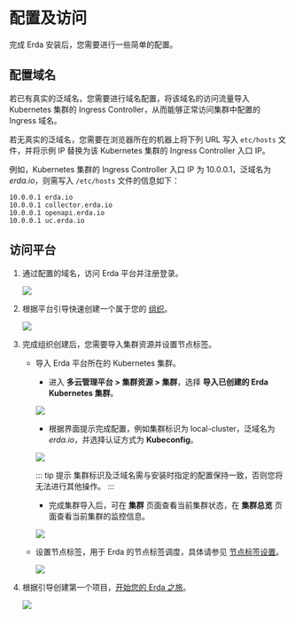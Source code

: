 # 配置及访问

完成 Erda 安装后，您需要进行一些简单的配置。

## 配置域名

若已有真实的泛域名，您需要进行域名配置，将该域名的访问流量导入 Kubernetes 集群的 Ingress Controller，从而能够正常访问集群中配置的 Ingress 域名。

若无真实的泛域名，您需要在浏览器所在的机器上将下列 URL 写入 `etc/hosts` 文件，并将示例 IP 替换为该 Kubernetes 集群的 Ingress Controller 入口 IP。

例如，Kubernetes 集群的 Ingress Controller 入口 IP 为 10.0.0.1，泛域名为 *erda.io*，则需写入 `/etc/hosts` 文件的信息如下：

```shell
10.0.0.1 erda.io
10.0.0.1 collector.erda.io
10.0.0.1 openapi.erda.io
10.0.0.1 uc.erda.io
```

## 访问平台

1. 通过配置的域名，访问 Erda 平台并注册登录。

   ![](https://terminus-paas.oss-cn-hangzhou.aliyuncs.com/paas-doc/2021/08/16/e0b27dee-541a-4c31-b8c9-5c9d894b0691.png)

2. 根据平台引导快速创建一个属于您的 [组织](../../quick-start/premise.md#组织)。

   ![](http://terminus-paas.oss-cn-hangzhou.aliyuncs.com/paas-doc/2022/01/10/7da51780-8666-4a69-a268-64c56249227d.png)

3. 完成组织创建后，您需要导入集群资源并设置节点标签。

    * 导入 Erda 平台所在的 Kubernetes 集群。

        * 进入 **多云管理平台 > 集群资源 > 集群**，选择 **导入已创建的 Erda Kubernetes 集群**。

      ![](http://terminus-paas.oss-cn-hangzhou.aliyuncs.com/paas-doc/2022/01/10/4f57b526-94e5-41b4-a9d0-280aaf22ecda.png)

        * 根据界面提示完成配置，例如集群标识为 local-cluster，泛域名为 *erda.io*，并选择认证方式为 **Kubeconfig**。
      
      ![](http://terminus-paas.oss-cn-hangzhou.aliyuncs.com/paas-doc/2022/01/10/7af87dea-fdf2-4db3-a0aa-a18c9811f107.png)
      
      ::: tip 提示
    集群标识及泛域名需与安装时指定的配置保持一致，否则您将无法进行其他操作。
      :::

        * 完成集群导入后，可在 **集群** 页面查看当前集群状态，在 **集群总览** 页面查看当前集群的监控信息。

      ![](http://terminus-paas.oss-cn-hangzhou.aliyuncs.com/paas-doc/2022/01/10/0cd39cc1-553b-4233-b1e0-efe809a71ea5.png)

    * 设置节点标签，用于 Erda 的节点标签调度，具体请参见 [节点标签设置](../../cmp/guide/cluster/cluster-node-labels.md)。

      ![](http://terminus-paas.oss-cn-hangzhou.aliyuncs.com/paas-doc/2022/01/10/64523916-eb3e-43c7-9209-c154fc2030ee.png)

4. 根据引导创建第一个项目，[开始您的 Erda 之旅](../../quick-start/newbie.md)。

   ![](http://terminus-paas.oss-cn-hangzhou.aliyuncs.com/paas-doc/2022/01/10/da0c002a-6f25-4167-aa1c-a7d00a4b8fd5.png)
